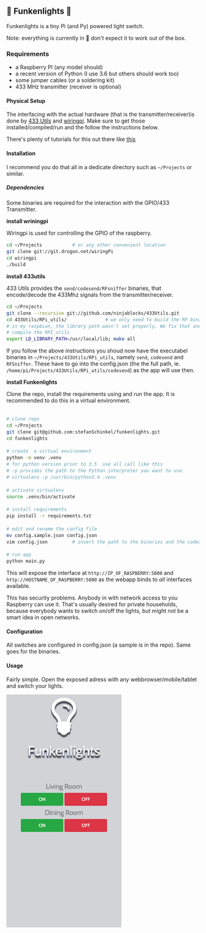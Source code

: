 
## :construction: Funkenlights :construction:

Funkenlights is a tiny Pi (and Py) powered light switch.

Note: everything is currently in :construction: don't expect it to work out of the box.

### Requirements

  - a Raspberry PI (any model should)
  - a recent version of Python (I use 3.6 but others should work too)
  - some jumper cables (or a soldering kit)
  - 433 MHz transmitter (receiver is optional)

#### Physical Setup

The interfacing with the actual hardware (that is the transmitter/receiver)is done by [433 Utils](https://github.com/ninjablocks/433Utils) and [wiringpi](https://projects.drogon.net/raspberry-pi/wiringpi/download-and-install/). Make sure to get those installed/compiled/run and the follow the instructions below.

There's plenty of tutorials for this out there like [this](https://www.princetronics.com/how-to-read-433-mhz-codes-w-raspberry-pi-433-mhz-receiver/)


#### Installation

I recommend you do that all in a dedicate directory such as `~/Projects` or similar.

##### Dependencies

Some binaries are required for the interaction with the GPIO/433 Transmitter.

**install wriningpi**

Wiringpi is used for controlling the GPIO of the raspberry.

```sh
cd ~/Projects           # or any other convenient location
git clone git://git.drogon.net/wiringPi
cd wiringpi
./build
```

**install 433utils**

433 Utils provides the `send/codesend/RFsniffer` binaries, that encode/decode the 433Mhz signals from the transmitter/receiver.

```sh
cd ~/Projects
git clone --recursive git://github.com/ninjablocks/433Utils.git
cd 433Utils/RPi_utils/              # we only need to build the RP binaries
# in my raspbian, the library path wasn't set properly. We fix that and then
# compile the RPI_utils
export LD_LIBRARY_PATH=/usr/local/lib; make all

```

If you follow the above instructions you shoud now have the executabel binaries in `~/Projects/433Utils/RPi_utils`, namely `send`, `codesend` and `RFSniffer`. These have to go into the config.json (the the full path, ie. `/home/pi/Projects/433Utils/RPi_utils/codesend`) as the app will use then.

**install Funkenlights**

Clone the repo, install the requirements using and run the app. It is recommended to do this in a virtual environment.
```sh

# clone repo
cd ~/Projects
git clone git@github.com:stefanSchinkel/funkenlights.git
cd funkenlights

# create  a virtual environment
python -m venv .venv
# for python version prior to 3.5  use all call like this
# -p provides the path to the Python interpreter you want to use
# virtualenv -p /usr/bin/python3.4 .venv

# activate virtualenv
source .venv/bin/activate

# install requirements
pip install -r requirements.txt

# edit and rename the config file
mv config.sample.json config.json
vim config.json         # insert the path to the binaries and the codes to use

# run app
python main.py
```

This will expose the interface at `http://IP_OF_RASPBERRY:5000` and `http://HOSTNAME_OF_RASPBERRY:5000` as the webapp binds to *all* interfaces available.

This has security problems. Anybody in with network access to you Raspberry can use it. That's usually desired for private households, because everybody wants to switch on/off the lights, but might not be a smart idea in open networks.

#### Configuration

All switches are configured in config.json (a sample is in the repo). Same goes for the binaries.

#### Usage

Fairly simple. Open the exposed adress with any webbrowser/mobile/tablet and switch your lights.

![Funkenlights](screenshot.png)

